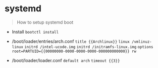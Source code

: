 # systemd

> How to setup systemd boot

- Install
`bootctl install`

- /boot/loader/entries/arch.conf
`title {{Archlinux}}`
`linux /vmlinuz-linux`
`initrd /intel-ucode.img`
`initrd /initramfs-linux.img`
`options root=PARTUID={{00000000-0000-0000-0000-000000000000}} rw`

- /boot/loader/loader.conf
`default arch`
`timeout {{3}}`
